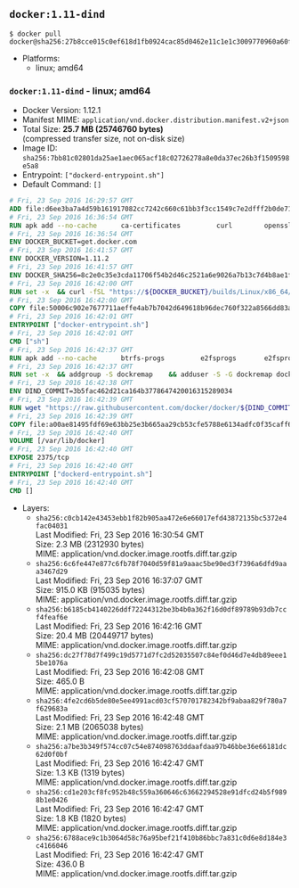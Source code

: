 ## `docker:1.11-dind`

```console
$ docker pull docker@sha256:27b8cce015c0ef618d1fb0924cac85d0462e11c1e1c3009770960a60fc36a210
```

-	Platforms:
	-	linux; amd64

### `docker:1.11-dind` - linux; amd64

-	Docker Version: 1.12.1
-	Manifest MIME: `application/vnd.docker.distribution.manifest.v2+json`
-	Total Size: **25.7 MB (25746760 bytes)**  
	(compressed transfer size, not on-disk size)
-	Image ID: `sha256:7bb81c02801da25ae1aec065acf18c02726278a8e0da37ec26b3f1509598e5a8`
-	Entrypoint: `["dockerd-entrypoint.sh"]`
-	Default Command: `[]`

```dockerfile
# Fri, 23 Sep 2016 16:29:57 GMT
ADD file:d6ee3ba7a4d59b161917082cc7242c660c61bb3f3cc1549c7e2dfff2b0de7104 in / 
# Fri, 23 Sep 2016 16:36:54 GMT
RUN apk add --no-cache 		ca-certificates 		curl 		openssl
# Fri, 23 Sep 2016 16:36:54 GMT
ENV DOCKER_BUCKET=get.docker.com
# Fri, 23 Sep 2016 16:41:57 GMT
ENV DOCKER_VERSION=1.11.2
# Fri, 23 Sep 2016 16:41:57 GMT
ENV DOCKER_SHA256=8c2e0c35e3cda11706f54b2d46c2521a6e9026a7b13c7d4b8ae1f3a706fc55e1
# Fri, 23 Sep 2016 16:42:00 GMT
RUN set -x 	&& curl -fSL "https://${DOCKER_BUCKET}/builds/Linux/x86_64/docker-${DOCKER_VERSION}.tgz" -o docker.tgz 	&& echo "${DOCKER_SHA256} *docker.tgz" | sha256sum -c - 	&& tar -xzvf docker.tgz 	&& mv docker/* /usr/local/bin/ 	&& rmdir docker 	&& rm docker.tgz 	&& docker -v
# Fri, 23 Sep 2016 16:42:00 GMT
COPY file:50006c902e7677711aeffe4ab7b7042d649618b96dec760f322a8566dd83ab25 in /usr/local/bin/ 
# Fri, 23 Sep 2016 16:42:01 GMT
ENTRYPOINT ["docker-entrypoint.sh"]
# Fri, 23 Sep 2016 16:42:01 GMT
CMD ["sh"]
# Fri, 23 Sep 2016 16:42:37 GMT
RUN apk add --no-cache 		btrfs-progs 		e2fsprogs 		e2fsprogs-extra 		iptables 		xfsprogs 		xz
# Fri, 23 Sep 2016 16:42:37 GMT
RUN set -x 	&& addgroup -S dockremap 	&& adduser -S -G dockremap dockremap 	&& echo 'dockremap:165536:65536' >> /etc/subuid 	&& echo 'dockremap:165536:65536' >> /etc/subgid
# Fri, 23 Sep 2016 16:42:38 GMT
ENV DIND_COMMIT=3b5fac462d21ca164b3778647420016315289034
# Fri, 23 Sep 2016 16:42:39 GMT
RUN wget "https://raw.githubusercontent.com/docker/docker/${DIND_COMMIT}/hack/dind" -O /usr/local/bin/dind 	&& chmod +x /usr/local/bin/dind
# Fri, 23 Sep 2016 16:42:39 GMT
COPY file:a00ae81495fdf69e63bb25e3b665aa29cb53cfe5788e6134adfc0f35caff6295 in /usr/local/bin/ 
# Fri, 23 Sep 2016 16:42:40 GMT
VOLUME [/var/lib/docker]
# Fri, 23 Sep 2016 16:42:40 GMT
EXPOSE 2375/tcp
# Fri, 23 Sep 2016 16:42:40 GMT
ENTRYPOINT ["dockerd-entrypoint.sh"]
# Fri, 23 Sep 2016 16:42:40 GMT
CMD []
```

-	Layers:
	-	`sha256:c0cb142e43453ebb1f82b905aa472e6e66017efd43872135bc5372e4fac04031`  
		Last Modified: Fri, 23 Sep 2016 16:30:54 GMT  
		Size: 2.3 MB (2312930 bytes)  
		MIME: application/vnd.docker.image.rootfs.diff.tar.gzip
	-	`sha256:6c6fe447e877c6fb78f7040d59f81a9aaac5be90ed3f7396a6dfd9aaa3467d29`  
		Last Modified: Fri, 23 Sep 2016 16:37:07 GMT  
		Size: 915.0 KB (915035 bytes)  
		MIME: application/vnd.docker.image.rootfs.diff.tar.gzip
	-	`sha256:b6185cb4140226ddf72244312be3b4b0a362f16d0df89789b93db7ccf4feaf6e`  
		Last Modified: Fri, 23 Sep 2016 16:42:16 GMT  
		Size: 20.4 MB (20449717 bytes)  
		MIME: application/vnd.docker.image.rootfs.diff.tar.gzip
	-	`sha256:dc27f78d7f499c19d5771d7fc2d52035507c84ef0d46d7e4db89eee15be1076a`  
		Last Modified: Fri, 23 Sep 2016 16:42:08 GMT  
		Size: 465.0 B  
		MIME: application/vnd.docker.image.rootfs.diff.tar.gzip
	-	`sha256:4fe2cd6b5de80e5ee4991acd03cf570701782342bf9abaa829f780a7f629683a`  
		Last Modified: Fri, 23 Sep 2016 16:42:48 GMT  
		Size: 2.1 MB (2065038 bytes)  
		MIME: application/vnd.docker.image.rootfs.diff.tar.gzip
	-	`sha256:a7be3b349f574cc07c54e874098763ddaafdaa97b46bbe36e66181dc62d0f0bf`  
		Last Modified: Fri, 23 Sep 2016 16:42:47 GMT  
		Size: 1.3 KB (1319 bytes)  
		MIME: application/vnd.docker.image.rootfs.diff.tar.gzip
	-	`sha256:cd1e203cf8fc952b48c559a360646c63662294528e91dfcd24b5f9898b1e0426`  
		Last Modified: Fri, 23 Sep 2016 16:42:47 GMT  
		Size: 1.8 KB (1820 bytes)  
		MIME: application/vnd.docker.image.rootfs.diff.tar.gzip
	-	`sha256:6788ace9c1b3064d58c76a95bef21f410b86bbc7a831c0d6e8d184e3c4166046`  
		Last Modified: Fri, 23 Sep 2016 16:42:47 GMT  
		Size: 436.0 B  
		MIME: application/vnd.docker.image.rootfs.diff.tar.gzip
